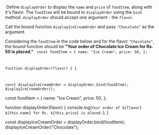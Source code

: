 ​
Define `displayOrder` to display
the `name` and `price` of `foodItem`,
along with it's flavor.
The `foodItem` will be bound to
`displayOrder` using the `bind` method.
`displayOrder` should accept
one argument - the `flavor`.

Call the bound function `displayIceCreamOrder`
and
pass `"Chocolate"` as the argument.

Considering the `foodItem` in the code below
and
for the flavor `"Chocolate"`,
the bound function should be
**"Your order of Chocolate Ice Cream for Rs. 50 is placed."**
​
<codeblock type="exercise" language="javascript" testMode="fixedInput">
<code>
const foodItem = {
  name: "Ice Cream",
  price: 50,
};

function displayOrder(flavor) {
}

const displayIceCreamOrder = displayOrder.bind(foodItem);
displayIceCreamOrder();
</code>

<solution>
const foodItem = {
  name: "Ice Cream",
  price: 50,
};

function displayOrder(flavor) {
  console.log(`Your order of ${flavor} ${this.name} for Rs. ${this.price} is placed.`);
}

const displayIceCreamOrder = displayOrder.bind(foodItem);
displayIceCreamOrder("Chocolate");
</solution>
</codeblock>
​

​
